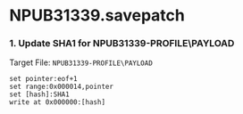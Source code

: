 # NPUB31339.savepatch

### 1. Update SHA1 for NPUB31339-PROFILE\PAYLOAD

Target File: `NPUB31339-PROFILE\PAYLOAD`

```
set pointer:eof+1
set range:0x000014,pointer
set [hash]:SHA1
write at 0x000000:[hash]
```

